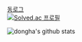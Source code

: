 [동로그](https://ha4219.github.io/)<br/>
[![Solved.ac
프로필](http://mazassumnida.wtf/api/generate_badge?boj=jeongdongha)](https://solved.ac/jeongdongha)

![dongha's github stats](https://github-readme-stats.vercel.app/api?username=ha4219&show_icons=true&hide_border=true) 
